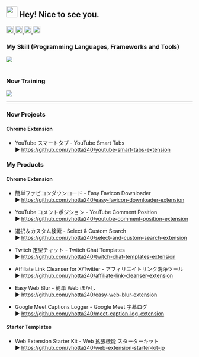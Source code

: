 <h2><img src="https://emojis.slackmojis.com/emojis/images/1531849430/4246/blob-sunglasses.gif?1531849430" width="30"/> Hey! Nice to see you.</h2>

<!-- **yhotta240/yhotta240** is a ✨ _special_ ✨ repository because its `README.md` (this file) appears on your GitHub profile.

Here are some ideas to get you started:

- 🔭 I’m currently working on ...
- 🌱 I’m currently learning ...
- 👯 I’m looking to collaborate on ...
- 🤔 I’m looking for help with ...
- 💬 Ask me about ...
- 📫 How to reach me: ...
- 😄 Pronouns: ...
- ⚡ Fun fact: ...
- -->

<p align="left">
  <a href="https://github.com/yhotta240">
    <img height="20" src="https://komarev.com/ghpvc/?username=yhotta240" />
  </a>
  <a href="https://github.com/yhotta240">
    <img height="20" src="https://img.shields.io/github/followers/yhotta240?label=follow&logo=github&style=flat" />
  </a>
  <a href="http://qiita.com/yhotta240">
    <img height="20" src="https://qiita-badge.apiapi.app/s/yhotta240/posts.svg" />
  </a>
  <a href="http://qiita.com/yhotta240">
    <img height="20" src="https://qiita-badge.apiapi.app/s/yhotta240/contributions.svg" />
  </a>
<!--   <a href="https://zenn.dev/yhotta240">
    <img height="20" src="https://badgen.org/img/zenn/yhotta240/articles?style=plastic" />
  </a> -->
</p>

### My Skill (Programming Languages, Frameworks and Tools)

<img src="https://skillicons.dev/icons?i=html,css,js,python,java,firebase,react,bootstrap,mysql,vscode,jquery," /> <br /><br />

### Now Training

<img src="https://skillicons.dev/icons?i=react,next,typescript,matlab,vscode,github,aws,flutter,dart,python,java,docker,eclipse,git,gitl" />

---

### Now Projects

#### Chrome Extension

- YouTube スマートタブ - YouTube Smart Tabs<br>
  ▶ https://github.com/yhotta240/youtube-smart-tabs-extension

### My Products

#### Chrome Extension

- 簡単ファビコンダウンロード - Easy Favicon Downloader<br>
  ▶ https://github.com/yhotta240/easy-favicon-downloader-extension

- YouTube コメントポジション - YouTube Comment Position<br>
  ▶ https://github.com/yhotta240/youtube-comment-position-extension

- 選択＆カスタム検索 - Select & Custom Search <br>
  ▶ https://github.com/yhotta240/select-and-custom-search-extension

- Twitch 定型チャット - Twitch Chat Templates<br>
  ▶ https://github.com/yhotta240/twitch-chat-templates-extension

- Affiliate Link Cleanser for X/Twitter - アフィリエイトリンク洗浄ツール<br>
  ▶ https://github.com/yhotta240/affiliate-link-cleanser-extension

- Easy Web Blur - 簡単 Web ぼかし<br>
  ▶ https://github.com/yhotta240/easy-web-blur-extension

- Google Meet Captions Logger - Google Meet 字幕ログ<br>
  ▶ https://github.com/yhotta240/meet-caption-log-extension

#### Starter Templates

- Web Extension Starter Kit - Web 拡張機能 スターターキット<br>
  ▶ https://github.com/yhotta240/web-extension-starter-kit-jp
